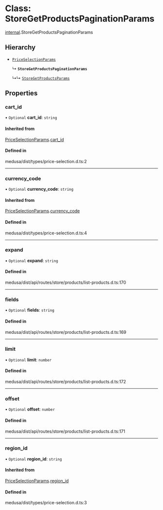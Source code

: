 # Class: StoreGetProductsPaginationParams

[internal](../modules/internal-46.md).StoreGetProductsPaginationParams

## Hierarchy

- [`PriceSelectionParams`](internal-33.PriceSelectionParams.md)

  ↳ **`StoreGetProductsPaginationParams`**

  ↳↳ [`StoreGetProductsParams`](internal-46.StoreGetProductsParams.md)

## Properties

### cart\_id

• `Optional` **cart\_id**: `string`

#### Inherited from

[PriceSelectionParams](internal-33.PriceSelectionParams.md).[cart_id](internal-33.PriceSelectionParams.md#cart_id)

#### Defined in

medusa/dist/types/price-selection.d.ts:2

___

### currency\_code

• `Optional` **currency\_code**: `string`

#### Inherited from

[PriceSelectionParams](internal-33.PriceSelectionParams.md).[currency_code](internal-33.PriceSelectionParams.md#currency_code)

#### Defined in

medusa/dist/types/price-selection.d.ts:4

___

### expand

• `Optional` **expand**: `string`

#### Defined in

medusa/dist/api/routes/store/products/list-products.d.ts:170

___

### fields

• `Optional` **fields**: `string`

#### Defined in

medusa/dist/api/routes/store/products/list-products.d.ts:169

___

### limit

• `Optional` **limit**: `number`

#### Defined in

medusa/dist/api/routes/store/products/list-products.d.ts:172

___

### offset

• `Optional` **offset**: `number`

#### Defined in

medusa/dist/api/routes/store/products/list-products.d.ts:171

___

### region\_id

• `Optional` **region\_id**: `string`

#### Inherited from

[PriceSelectionParams](internal-33.PriceSelectionParams.md).[region_id](internal-33.PriceSelectionParams.md#region_id)

#### Defined in

medusa/dist/types/price-selection.d.ts:3
